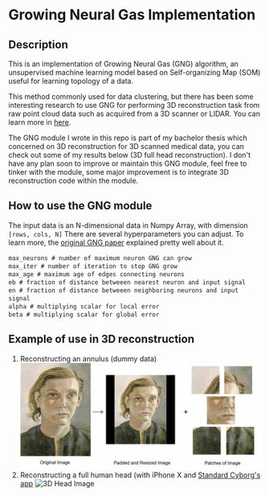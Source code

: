 # Growing Neural Gas Implementation

## Description
This is an implementation of Growing Neural Gas (GNG) algorithm, an unsupervised machine learning model based on Self-organizing Map (SOM) useful for learning topology of a data.
  
This method commonly used for data clustering, but there has been some interesting research to use GNG for performing 3D reconstruction task from raw point cloud data such as acquired from a 3D scanner or LIDAR. You can learn more in [here](https://ieeexplore.ieee.org/document/6889546).  

The GNG module I wrote in this repo is part of my bachelor thesis which concerned on 3D reconstruction for 3D scanned medical data, you can check out some of my results below (3D full head reconstruction). I don't have any plan soon to improve or maintain this GNG module, feel free to tinker with the module, some major improvement is to integrate 3D reconstruction code within the module.

## How to use the GNG module
The input data is an N-dimensional data in Numpy Array, with dimension ```[rows, cols, N]```
There are several hyperparameters you can adjust. To learn more, the [original GNG paper](https://papers.nips.cc/paper/893-a-growing-neural-gas-network-learns-topologies.pdf) explained pretty well about it. 
```
max_neurons # number of maximum neuron GNG can grow
max_iter # number of iteration to stop GNG grow
max_age # maximum age of edges connecting neurons
eb # fraction of distance betweeen nearest neuron and input signal
en # fraction of distance betweeen neighboring neurons and input signal
alpha # multiplying scalar for local error
beta # multiplying scalar for global error
```

## Example of use in 3D reconstruction
1. Reconstructing an annulus (dummy data)
![Annulus GIF](https://github.com/rendchevi/artnet-app/blob/master/assets/patch_sample.jpg)
2. Reconstructing a full human head (with iPhone X and [Standard Cyborg's app](https://www.standardcyborg.com/products)
![3D Head Image](https://github.com/rendchevi/growing-neural-gas/blob/master/assets/face_gng.png)
